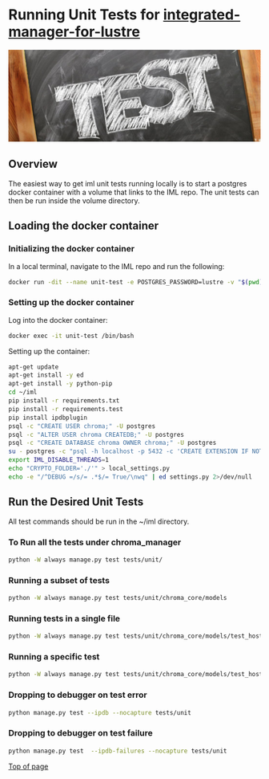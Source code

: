 # Running Unit Tests for [integrated-manager-for-lustre](https://github.com/whamcloud/integrated-manager-for-lustre)

![Unit Testing](md_Graphics/test.png)

## Overview

The easiest way to get iml unit tests running locally is to start a postgres docker container with a volume that links to the IML repo. The unit tests can then be run inside the volume directory.

## Loading the docker container

### Initializing the docker container

In a local terminal, navigate to the IML repo and run the following:

```sh
docker run -dit --name unit-test -e POSTGRES_PASSWORD=lustre -v "$(pwd)":/root/iml postgres
```

### Setting up the docker container

Log into the docker container:

```sh
docker exec -it unit-test /bin/bash
```

Setting up the container:

```sh
apt-get update
apt-get install -y ed
apt-get install -y python-pip
cd ~/iml
pip install -r requirements.txt
pip install -r requirements.test
pip install ipdbplugin
psql -c "CREATE USER chroma;" -U postgres
psql -c "ALTER USER chroma CREATEDB;" -U postgres
psql -c "CREATE DATABASE chroma OWNER chroma;" -U postgres
su - postgres -c "psql -h localhost -p 5432 -c 'CREATE EXTENSION IF NOT EXISTS btree_gist;' -d template1"
export IML_DISABLE_THREADS=1
echo "CRYPTO_FOLDER='./'" > local_settings.py
echo -e "/^DEBUG =/s/= .*$/= True/\nwq" | ed settings.py 2>/dev/null
```

## Run the Desired Unit Tests

All test commands should be run in the ~/iml directory.

### To Run all the tests under chroma_manager

```sh
python -W always manage.py test tests/unit/
```

### Running a subset of tests

```sh
python -W always manage.py test tests/unit/chroma_core/models
```

### Running tests in a single file

```sh
python -W always manage.py test tests/unit/chroma_core/models/test_host.py
```

### Running a specific test

```sh
python -W always manage.py test tests/unit/chroma_core/models/test_host.py:TestHostListMixin:test_cached_hosts
```

### Dropping to debugger on test error

```sh
python manage.py test --ipdb --nocapture tests/unit
```

### Dropping to debugger on test failure

```sh
python manage.py test  --ipdb-failures --nocapture tests/unit
```

[Top of page](#running-unit-tests-for-integrated-manager-for-lustre)
